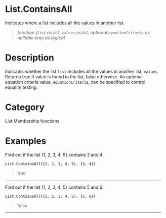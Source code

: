 # List.ContainsAll
Indicates where a list includes all the values in another list.
> _function (<code>list</code> as list, <code>values</code> as list, optional <code>equationCriteria</code> as nullable any) as logical_

# Description 
Indicates whether the list <code>list</code> includes all the values in another list, <code>values</code>.
    Returns true if value is found in the list, false otherwise. An optional equation criteria value, <code>equationCriteria</code>, can be specified to control equality testing.
# Category 
List.Membership functions
# Examples 
Find out if the list {1, 2, 3, 4, 5} contains 3 and 4.
```
List.ContainsAll({1, 2, 3, 4, 5}, {3, 4})
```
> true
***
Find out if the list {1, 2, 3, 4, 5} contains 5 and 6.
```
List.ContainsAll({1, 2, 3, 4, 5}, {5, 6})
```
> false
***
